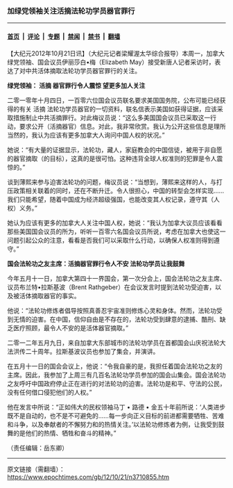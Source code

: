 ### 加绿党领袖关注活摘法轮功学员器官罪行

---

#### [首页](../../../..?n3710855) &nbsp;|&nbsp; [评论](../../../../../epoch-comment?n3710855) &nbsp;|&nbsp; [专题](../../../../../epoch-special?n3710855) &nbsp;|&nbsp; [禁闻](../../../../../epoch-news?n3710855) &nbsp;|&nbsp; [禁书](../../../../../books?n3710855) &nbsp;|&nbsp; [翻墙](https://github.com/gfw-breaker/nogfw/blob/master/README.md?n3710855)


<div class="post_content" id="artbody" itemprop="articleBody">
 <!-- article content begin -->
 <p>
  【大纪元2012年10月21日讯】（大纪元记者梁耀渥太华综合报导）本周一，加拿大绿党领袖、国会议员伊丽莎白•梅（Elizabeth May）接受新唐人记者采访时，表达了对中共活体摘取法轮功学员器官罪行的关注。
 </p>
 <p>
  <b>
   绿党领袖：
   <ok href="https://www.epochtimes.com/gb/tag/%E6%B4%BB%E6%91%98.html">
    活摘
   </ok>
   器官罪行令人震惊 望更多加人关注
  </b>
 </p>
 <p>
  二零一零年十月四日，一百零六位国会议员联名要求美国国务院，公布可能已经获得的有关
  <ok href="https://www.epochtimes.com/gb/tag/%E6%B4%BB%E6%91%98.html">
   活摘
  </ok>
  法轮功学员器官的一切资料，联名信表示美国如获得证据，应该采取措施制止中共活摘罪行。对此梅议员说：“这么多美国国会议员已采取这一行动，要求公开（活摘器官）信息。对此，我非常欣赏。我认为公开这些信息是理所当然的，我认为应该有更多加拿大人询问中国人权的状况。”
 </p>
 <p>
  她说：“有大量的证据显示，法轮功，藏人，家庭教会的中国信徒，被用于非自愿的器官摘取（的目标），这真的是很可怕。这种违背全球人权准则的犯罪是令人震惊的。”
 </p>
 <p>
  谈到薄熙来参与迫害法轮功的问题，梅议员说：“当想到，薄熙来这样的人，与打压政策相关联着的同时，还在不断升迁。令人很担心，中国的转型会怎样实现……我们只能希望，随着中国成为经济超级强国，也能改变其人权记录，遵守其（人权）义务。”
 </p>
 <p>
  她认为应该有更多的加拿大人关注中国人权，她说：“我认为加拿大议员应该看看那些美国国会议员的所为，听听一百零六名国会议员所说，考虑在加拿大也使这一问题引起公众的注意，看看是否我们可以采取什么行动，以确保人权准则得到遵守。”
 </p>
 <p>
  <b>
   国会法轮功之友主席：活摘器官罪行令人不安 法轮功学员让我鼓舞
  </b>
 </p>
 <p>
  今年五月十一日，加拿大第四十一界国会，第一次分会上，国会法轮功之友主席、议员布兰特•拉斯基波（Brent Rathgeber）在会议发言时提到法轮功受迫害，以及被活体摘取器官的事实。
 </p>
 <p>
  他说：“法轮功修炼者倡导按照真善忍宇宙准则修炼心灵和身体。然而，法轮功受到无情的迫害。在中国，信仰自由是不存在的，法轮功受到肆意的逮捕、酷刑、缺乏医疗照顾，最令人不安的是活体器官摘取。”
 </p>
 <p>
  二零一二年五月九日，来自加拿大东部城市的法轮功学员在首都国会山庆祝法轮大法洪传二十周年。拉斯基波议员也参加了集会，并演讲。
 </p>
 <p>
  在五月十一日的国会会议上，他说：“令我自豪的是，我担任着国会法轮功之友的主席。因此，我参加了上周三有几百名法轮功学员参加的国会山集会。国会法轮功之友呼吁中国政府停止正在进行的对法轮功的迫害。法轮功是和平、守法的公民，没有任何借口侵犯他们的人权。”
 </p>
 <p>
  他在发言中所说：“正如伟大的民权领袖马丁 • 路德 • 金五十年前所说：‘人类进步既不是自动的，也不是不可避免的……每一步向正义目标的前进都需要牺牲、苦难和斗争，以及奉献者的不懈努力和的热情关注。’以法轮功修炼者为例，让我受到鼓舞的是他们的热情、牺牲和奋斗的精神。”
 </p>
 <p>
  （责任编辑：岳东卿）
 </p>
 <!-- article content end -->
 <div id="below_article_ad">
 </div>
</div>


---

原文链接（需翻墙）：https://www.epochtimes.com/gb/12/10/21/n3710855.htm